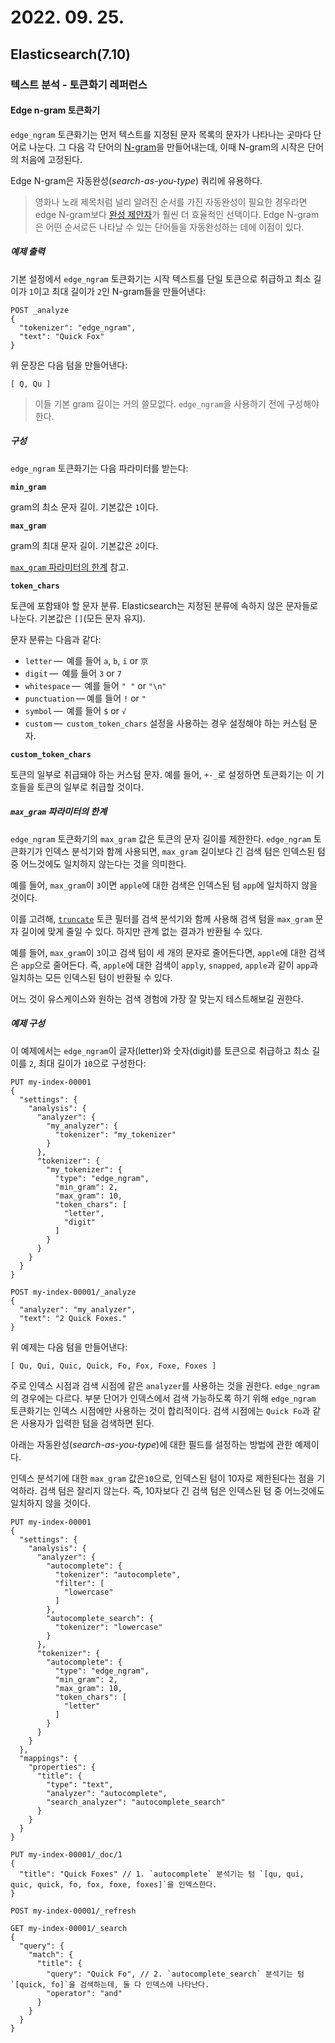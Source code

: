 # 2022. 09. 25.

## Elasticsearch(7.10)

### 텍스트 분석 - 토큰화기 레퍼런스

#### Edge n-gram 토큰화기

`edge_ngram` 토큰화기는 먼저 텍스트를 지정된 문자 목록의 문자가 나타나는 곳마다 단어로 나눈다. 그 다음 각 단어의 [N-gram][n-gram-wikipedia]을 만들어내는데, 이때 N-gram의 시작은 단어의 처음에 고정된다.

Edge N-gram은 자동완성(*search-as-you-type*) 쿼리에 유용하다.

> 영화나 노래 제목처럼 널리 알려진 순서를 가진 자동완성이 필요한 경우라면 edge N-gram보다 [완성 제안자][completion-suggester]가 훨씬 더 효율적인 선택이다. Edge N-gram은 어떤 순서로든 나타날 수 있는 단어들을 자동완성하는 데에 이점이 있다.

##### 예제 출력

기본 설정에서 `edge_ngram` 토큰화기는 시작 텍스트를 단일 토큰으로 취급하고 최소 길이가 `1`이고 최대 길이가 `2`인 N-gram들을 만들어낸다:

```http
POST _analyze
{
  "tokenizer": "edge_ngram",
  "text": "Quick Fox"
}
```

위 문장은 다음 텀을 만들어낸다:

```
[ Q, Qu ]
```

> 이들 기본 gram 길이는 거의 쓸모없다. `edge_ngram`을 사용하기 전에 구성해야 한다.

##### 구성

`edge_ngram` 토큰화기는 다음 파라미터를 받는다:

**`min_gram`**

gram의 최소 문자 길이. 기본값은 `1`이다.

**`max_gram`**

gram의 최대 문자 길이. 기본값은 `2`이다.

[`max_gram` 파라미터의 한계](https://www.elastic.co/guide/en/elasticsearch/reference/7.10/analysis-edgengram-tokenizer.html#max-gram-limits) 참고.

**`token_chars`**

토큰에 포함돼야 할 문자 분류. Elasticsearch는 지정된 분류에 속하지 않은 문자들로 나눈다. 기본값은 `[]`(모든 문자 유지).

문자 분류는 다음과 같다:

- `letter` —  예를 들어 `a`, `b`, `ï` or `京`
- `digit` —  예를 들어 `3` or `7`
- `whitespace` —  예를 들어 `" "` or `"\n"`
- `punctuation` — 예를 들어 `!` or `"`
- `symbol` —  예를 들어 `$` or `√`
- `custom` —  `custom_token_chars` 설정을 사용하는 경우 설정해야 하는 커스텀 문자.

**`custom_token_chars`**

토큰의 일부로 취급돼야 하는 커스텀 문자. 예를 들어, `+-_`로 설정하면 토큰화기는 이 기호들을 토큰의 일부로 취급할 것이다.

##### `max_gram` 파라미터의 한계

`edge_ngram` 토큰화기의 `max_gram` 값은 토큰의 문자 길이를 제한한다. `edge_ngram` 토큰화기가 인덱스 분석기와 함께 사용되면, `max_gram` 길이보다 긴 검색 텀은 인덱스된 텀 중 어느것에도 일치하지 않는다는 것을 의미한다.

예를 들어, `max_gram`이 `3`이면 `apple`에 대한 검색은 인덱스된 텀 `app`에 일치하지 않을 것이다.

이를 고려해, [`truncate`][truncate-token-filter] 토큰 필터를 검색 분석기와 함께 사용해 검색 텀을 `max_gram` 문자 길이에 맞게 줄일 수 있다. 하지만 관계 없는 결과가 반환될 수 있다.

예를 들어, `max_gram`이 `3`이고 검색 텀이 세 개의 문자로 줄어든다면, `apple`에 대한 검색은 `app`으로 줄어든다. 즉, `apple`에 대한 검색이 `apply`, `snapped`, `apple`과 같이 `app`과 일치하는 모든 인덱스된 텀이 반환될 수 있다.

어느 것이 유스케이스와 원하는 검색 경험에 가장 잘 맞는지 테스트해보길 권한다.

##### 예제 구성

이 예제에서는 `edge_ngram`이 글자(letter)와 숫자(digit)를 토큰으로 취급하고 최소 길이를 `2`, 최대 길이가 `10`으로 구성한다:

```http
PUT my-index-00001
{
  "settings": {
    "analysis": {
      "analyzer": {
        "my_analyzer": {
          "tokenizer": "my_tokenizer"
        }
      },
      "tokenizer": {
        "my_tokenizer": {
          "type": "edge_ngram",
          "min_gram": 2,
          "max_gram": 10,
          "token_chars": [
            "letter",
            "digit"
          ]
        }
      }
    }
  }
}

POST my-index-00001/_analyze
{
  "analyzer": "my_analyzer",
  "text": "2 Quick Foxes."
}
```

위 예제는 다음 텀을 만들어낸다:

```
[ Qu, Qui, Quic, Quick, Fo, Fox, Foxe, Foxes ]
```

주로 인덱스 시점과 검색 시점에 같은 `analyzer`를 사용하는 것을 권한다. `edge_ngram`의 경우에는 다르다. 부분 단어가 인덱스에서 검색 가능하도록 하기 위해 `edge_ngram` 토큰화기는 인덱스 시점에만 사용하는 것이 합리적이다. 검색 시점에는 `Quick Fo`과 같은 사용자가 입력한 텀을 검색하면 된다.

아래는 자동완성(*search-as-you-type*)에 대한 필드를 설정하는 방법에 관한 예제이다.

인덱스 분석기에 대한 `max_gram` 값은`10`으로, 인덱스된 텀이 10자로 제한된다는 점을 기억하라. 검색 텀은 잘리지 않는다. 즉, 10자보다 긴 검색 텀은 인덱스된 텀 중 어느것에도 일치하지 않을 것이다.

```http
PUT my-index-00001
{
  "settings": {
    "analysis": {
      "analyzer": {
        "autocomplete": {
          "tokenizer": "autocomplete",
          "filter": [
            "lowercase"
          ]
        },
        "autocomplete_search": {
          "tokenizer": "lowercase"
        }
      },
      "tokenizer": {
        "autocomplete": {
          "type": "edge_ngram",
          "min_gram": 2,
          "max_gram": 10,
          "token_chars": [
            "letter"
          ]
        }
      }
    }
  },
  "mappings": {
    "properties": {
      "title": {
        "type": "text",
        "analyzer": "autocomplete",
        "search_analyzer": "autocomplete_search"
      }
    }
  }
}

PUT my-index-00001/_doc/1
{
  "title": "Quick Foxes" // 1. `autocomplete` 분석기는 텀 `[qu, qui, quic, quick, fo, fox, foxe, foxes]`을 인덱스한다.
}

POST my-index-00001/_refresh

GET my-index-00001/_search
{
  "query": {
    "match": {
      "title": {
        "query": "Quick Fo", // 2. `autocomplete_search` 분석기는 텀 `[quick, fo]`을 검색하는데, 둘 다 인덱스에 나타난다.
        "operator": "and"
      }
    }
  }
}
```





[n-gram-wikipedia]: https://en.wikipedia.org/wiki/N-gram
[completion-suggester]: https://www.elastic.co/guide/en/elasticsearch/reference/7.10/search-suggesters.html#completion-suggester
[truncate-token-filter]: https://www.elastic.co/guide/en/elasticsearch/reference/7.10/analysis-truncate-tokenfilter.html
